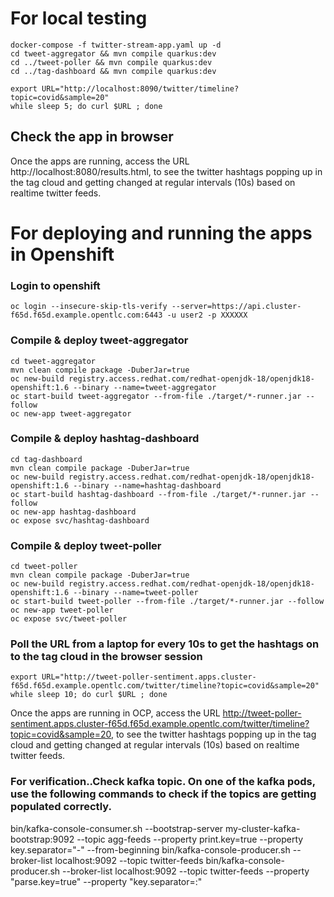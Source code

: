 # For local testing
```
docker-compose -f twitter-stream-app.yaml up -d
cd tweet-aggregator && mvn compile quarkus:dev
cd ../tweet-poller && mvn compile quarkus:dev
cd ../tag-dashboard && mvn compile quarkus:dev
```

```
export URL="http://localhost:8090/twitter/timeline?topic=covid&sample=20"
while sleep 5; do curl $URL ; done
```

## Check the app in browser
Once the apps are running, access the URL http://localhost:8080/results.html, to see the twitter hashtags popping up in the tag cloud and getting changed at regular intervals (10s) based on realtime twitter feeds.

# For deploying and running the apps in Openshift
### Login to openshift
`oc login --insecure-skip-tls-verify --server=https://api.cluster-f65d.f65d.example.opentlc.com:6443 -u user2 -p XXXXXX`

### Compile & deploy tweet-aggregator 
```
cd tweet-aggregator
mvn clean compile package -DuberJar=true
oc new-build registry.access.redhat.com/redhat-openjdk-18/openjdk18-openshift:1.6 --binary --name=tweet-aggregator
oc start-build tweet-aggregator --from-file ./target/*-runner.jar --follow
oc new-app tweet-aggregator 
```

### Compile & deploy hashtag-dashboard
```
cd tag-dashboard
mvn clean compile package -DuberJar=true
oc new-build registry.access.redhat.com/redhat-openjdk-18/openjdk18-openshift:1.6 --binary --name=hashtag-dashboard
oc start-build hashtag-dashboard --from-file ./target/*-runner.jar --follow
oc new-app hashtag-dashboard 
oc expose svc/hashtag-dashboard 
```

### Compile & deploy tweet-poller
```
cd tweet-poller
mvn clean compile package -DuberJar=true
oc new-build registry.access.redhat.com/redhat-openjdk-18/openjdk18-openshift:1.6 --binary --name=tweet-poller
oc start-build tweet-poller --from-file ./target/*-runner.jar --follow
oc new-app tweet-poller
oc expose svc/tweet-poller
```

### Poll the URL from a laptop for every 10s to get the hashtags on to the tag cloud in the browser session
```
export URL="http://tweet-poller-sentiment.apps.cluster-f65d.f65d.example.opentlc.com/twitter/timeline?topic=covid&sample=20" 
while sleep 10; do curl $URL ; done 
```
Once the apps are running in OCP, access the URL http://tweet-poller-sentiment.apps.cluster-f65d.f65d.example.opentlc.com/twitter/timeline?topic=covid&sample=20, to see the twitter hashtags popping up in the tag cloud and getting changed at regular intervals (10s) based on realtime twitter feeds.


### For verification..Check kafka topic. On one of the kafka pods, use the following commands to check if the topics are getting populated correctly. 
bin/kafka-console-consumer.sh --bootstrap-server my-cluster-kafka-bootstrap:9092 --topic agg-feeds --property print.key=true --property key.separator="-" --from-beginning
bin/kafka-console-producer.sh --broker-list localhost:9092 --topic twitter-feeds
bin/kafka-console-producer.sh --broker-list localhost:9092 --topic twitter-feeds --property "parse.key=true" --property "key.separator=:"

